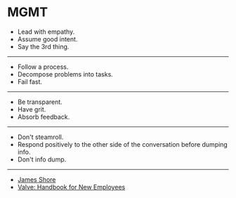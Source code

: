 # MGMT

* Lead with empathy.
* Assume good intent.
* Say the 3rd thing.

---

* Follow a process.
* Decompose problems into tasks.
* Fail fast.

---

* Be transparent.
* Have grit.
* Absorb feedback.

---

* Don't steamroll.
* Respond positively to the other side of the conversation before dumping info.
* Don't info dump.

---

* [James Shore](https://www.jamesshore.com/v2/blog/2024/a-software-engineering-career-ladder)
* [Valve: Handbook for New Employees](https://steamcdn-a.akamaihd.net/apps/valve/Valve_NewEmployeeHandbook.pdf)
